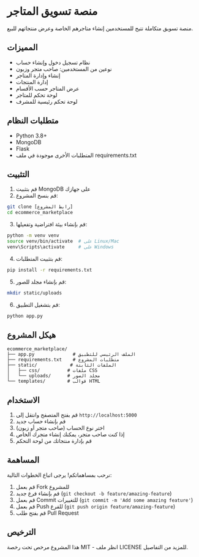 # منصة تسويق المتاجر

منصة تسويق متكاملة تتيح للمستخدمين إنشاء متاجرهم الخاصة وعرض منتجاتهم للبيع.

## المميزات

- نظام تسجيل دخول وإنشاء حساب
- نوعين من المستخدمين: صاحب متجر وزبون
- إنشاء وإدارة المتاجر
- إدارة المنتجات
- عرض المتاجر حسب الأقسام
- لوحة تحكم للمتاجر
- لوحة تحكم رئيسية للمشرف

## متطلبات النظام

- Python 3.8+
- MongoDB
- Flask
- المتطلبات الأخرى موجودة في ملف requirements.txt

## التثبيت

1. قم بتثبيت MongoDB على جهازك
2. قم بنسخ المشروع:
```bash
git clone [رابط المشروع]
cd ecommerce_marketplace
```

3. قم بإنشاء بيئة افتراضية وتفعيلها:
```bash
python -m venv venv
source venv/bin/activate  # على Linux/Mac
venv\Scripts\activate     # على Windows
```

4. قم بتثبيت المتطلبات:
```bash
pip install -r requirements.txt
```

5. قم بإنشاء مجلد للصور:
```bash
mkdir static/uploads
```

6. قم بتشغيل التطبيق:
```bash
python app.py
```

## هيكل المشروع

```
ecommerce_marketplace/
├── app.py              # الملف الرئيسي للتطبيق
├── requirements.txt    # متطلبات المشروع
├── static/            # الملفات الثابتة
│   ├── css/          # ملفات CSS
│   └── uploads/      # مجلد الصور
└── templates/        # قوالب HTML
```

## الاستخدام

1. قم بفتح المتصفح وانتقل إلى `http://localhost:5000`
2. قم بإنشاء حساب جديد
3. اختر نوع الحساب (صاحب متجر أو زبون)
4. إذا كنت صاحب متجر، يمكنك إنشاء متجرك الخاص
5. قم بإدارة منتجاتك من لوحة التحكم

## المساهمة

نرحب بمساهماتكم! يرجى اتباع الخطوات التالية:

1. قم بعمل Fork للمشروع
2. قم بإنشاء فرع جديد (`git checkout -b feature/amazing-feature`)
3. قم بعمل Commit للتغييرات (`git commit -m 'Add some amazing feature'`)
4. قم بعمل Push للفرع (`git push origin feature/amazing-feature`)
5. قم بفتح طلب Pull Request

## الترخيص

هذا المشروع مرخص تحت رخصة MIT - انظر ملف LICENSE للمزيد من التفاصيل. 